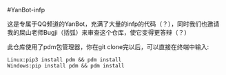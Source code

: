   #YanBot-infp

  这是专属于QQ频道的YanBot，充满了大量的infp的代码（？），同时我们也邀请我的屎山老师Bugji（括弧）来审查这个仓库，使它变得更答辩（？）

  此仓库使用了pdm包管理器，你在git clone完以后，可以直接在终端中输入:

    Linux:pip3 install pdm && pdm install
    Windows:pip install pdm && pdm install